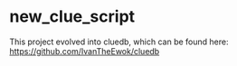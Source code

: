 # new_clue_script

This project evolved into cluedb, which can be found here: https://github.com/IvanTheEwok/cluedb

